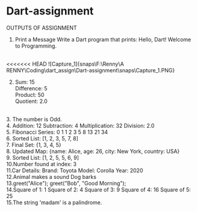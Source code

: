 # Dart-assignment
OUTPUTS OF ASSIGNMENT
<br>
1. Print a Message Write a Dart program that prints: Hello, Dart! Welcome to Programming.
<br>
<<<<<<< HEAD
![Capture_1]{snaps\F:\Renny\A RENNY\Coding\dart_assign\Dart-assignment\snaps\Capture_1.PNG}
<br>

2. Sum: 15  
   Difference: 5  
   Product: 50  
   Quotient: 2.0
<br>
3. The number is Odd.
<br>
4. Addition: 12  
   Subtraction: 4  
   Multiplication: 32  
   Division: 2.0
<br>
5. Fibonacci Series:  
   0 1 1 2 3 5 8 13 21 34
<br>
6. Sorted List: [1, 2, 3, 5, 7, 8]
<br>
7. Final Set: {1, 3, 4, 5}
<br>
8. Updated Map: {name: Alice, age: 26, city: New York, country: USA}
<br>
9. Sorted List: [1, 2, 5, 5, 6, 9]
<br>
10.Number found at index: 3
<br>
11.Car Details:  
   Brand: Toyota  
   Model: Corolla  
   Year: 2020
<br>
12.Animal makes a sound  
   Dog barks
<br>
13.greet("Alice");
  greet("Bob", "Good Morning");
<br>
14.Square of 1: 1  
   Square of 2: 4  
   Square of 3: 9  
   Square of 4: 16  
   Square of 5: 25
<br>
15.The string 'madam' is a palindrome.
